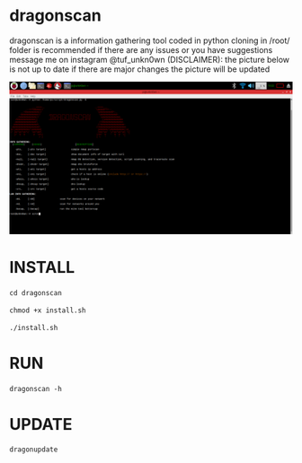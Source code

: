 # dragonscan
dragonscan is a information gathering tool coded in python cloning in /root/ folder is recommended if there are any issues or you have suggestions message me on instagram @tuf_unkn0wn (DISCLAIMER): the picture below is not up to date if there are major changes the picture will be updated

![](script/pictures)

# INSTALL

`cd dragonscan`

`chmod +x install.sh`

`./install.sh`

# RUN

`dragonscan -h`

# UPDATE

`dragonupdate`

